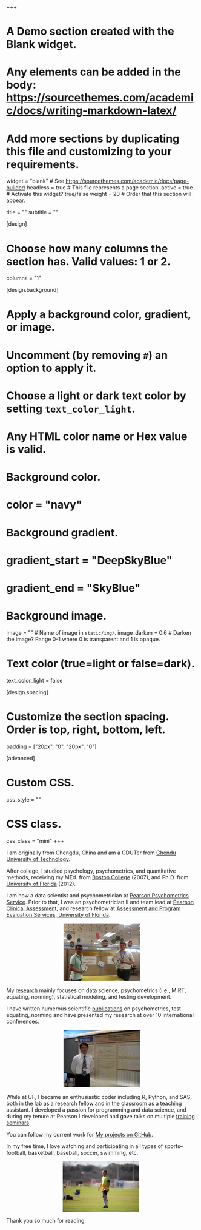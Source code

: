 +++
# A Demo section created with the Blank widget.
# Any elements can be added in the body: https://sourcethemes.com/academic/docs/writing-markdown-latex/
# Add more sections by duplicating this file and customizing to your requirements.

widget = "blank"  # See https://sourcethemes.com/academic/docs/page-builder/
headless = true  # This file represents a page section.
active = true # Activate this widget? true/false
weight = 20  # Order that this section will appear.

title = ""
subtitle = ""

[design]
  # Choose how many columns the section has. Valid values: 1 or 2.
  columns = "1"

[design.background]
  # Apply a background color, gradient, or image.
  #   Uncomment (by removing `#`) an option to apply it.
  #   Choose a light or dark text color by setting `text_color_light`.
  #   Any HTML color name or Hex value is valid.

  # Background color.
  # color = "navy"
  
  # Background gradient.
  # gradient_start = "DeepSkyBlue"
  # gradient_end = "SkyBlue"
  
  # Background image.
  image = ""  # Name of image in `static/img/`.
  image_darken = 0.6  # Darken the image? Range 0-1 where 0 is transparent and 1 is opaque.

  # Text color (true=light or false=dark).
  text_color_light = false

[design.spacing]
  # Customize the section spacing. Order is top, right, bottom, left.
  padding = ["20px", "0", "20px", "0"]

[advanced]
 # Custom CSS. 
 css_style = ""
 
 # CSS class.
 css_class = "mini"
+++


I am originally from Chengdu, China and am a CDUTer from [Chendu University of Technology](https://www.cdut.edu.cn/). 

After college, I studied psychology, psychometrics, and quantitative methods, receiving my MEd. from [Boston College](https://www.bc.edu/) (2007), and Ph.D. from [University of Florida](https://www.uf.edu/) (2012). 

I am now a data scientist and psychometrician at [Pearson Psychometrics Service](https://www.pearson.com/). 
Prior to that, I was an psychometrician II and team lead at [Pearson Clinical Assessment](https://www.pearsonassessments.com/professional-assessments.html), and research fellow at [Assessment and Program Evaluation Services, University of Florida](https://education.ufl.edu/capes/).

<p align="center">
	<img src="wisc5_int.jpg" class="center-block" alt="One assessment project I led is published" style="width:40%;height:20%;">
</p>

My [research](https://www.github.com/zhangou888) mainly focuses on data science, psychometrics (i.e., MIRT, equating, norming), statistical modeling, and testing development.

I have written numerous scientific [publications](/publication) on psychometrics, test equating, norming and have presented my research at over 10 international conferences.

<p align="center">
	<img src="ncme_2011.JPG" class="center-block" alt="NCME 2011 Poster" style="width:40%;height:20%;">
</p>

While at UF, I became an enthusiastic coder including R, Python, and SAS, both in the lab as a research fellow and in the classroom as a teaching assistant. 
I developed a passion for programming and data science, and during my tenure at Pearson I developed and gave talks on multiple 
[training seminars](/categories/talks/).

You can follow my current work for [My projects on GitHub](https://github.com/zhangou888). 

In my free time, I love watching and participating in all types of sports–football, basketball, baseball, soccer, swimming, etc. 

<p align="center">
	<img align="center" src="soccer.jpg" class="center-block" alt="Play soccer 2020" style="width:40%;height:25%;">. 
</p>
Thank you so much for reading.


